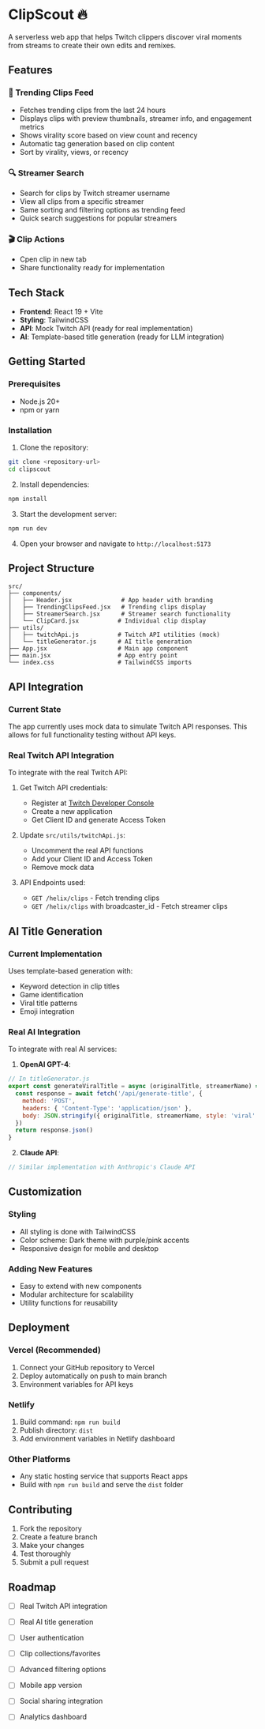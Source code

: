 # ClipScout 🔥

A serverless web app that helps Twitch clippers discover viral moments from streams to create their own edits and remixes.

## Features

### 🎯 Trending Clips Feed
- Fetches trending clips from the last 24 hours
- Displays clips with preview thumbnails, streamer info, and engagement metrics
- Shows virality score based on view count and recency
- Automatic tag generation based on clip content
- Sort by virality, views, or recency

### 🔍 Streamer Search
- Search for clips by Twitch streamer username
- View all clips from a specific streamer
- Same sorting and filtering options as trending feed
- Quick search suggestions for popular streamers

### 🎬 Clip Actions
- Cpen clip in new tab
- Share functionality ready for implementation

## Tech Stack

- **Frontend**: React 19 + Vite
- **Styling**: TailwindCSS
- **API**: Mock Twitch API (ready for real implementation)
- **AI**: Template-based title generation (ready for LLM integration)

## Getting Started

### Prerequisites
- Node.js 20+ 
- npm or yarn

### Installation

1. Clone the repository:
```bash
git clone <repository-url>
cd clipscout
```

2. Install dependencies:
```bash
npm install
```

3. Start the development server:
```bash
npm run dev
```

4. Open your browser and navigate to `http://localhost:5173`

## Project Structure

```
src/
├── components/
│   ├── Header.jsx              # App header with branding
│   ├── TrendingClipsFeed.jsx   # Trending clips display
│   ├── StreamerSearch.jsx      # Streamer search functionality
│   └── ClipCard.jsx           # Individual clip display
├── utils/
│   ├── twitchApi.js           # Twitch API utilities (mock)
│   └── titleGenerator.js      # AI title generation
├── App.jsx                    # Main app component
├── main.jsx                   # App entry point
└── index.css                  # TailwindCSS imports
```

## API Integration

### Current State
The app currently uses mock data to simulate Twitch API responses. This allows for full functionality testing without API keys.

### Real Twitch API Integration
To integrate with the real Twitch API:

1. Get Twitch API credentials:
   - Register at [Twitch Developer Console](https://dev.twitch.tv/console)
   - Create a new application
   - Get Client ID and generate Access Token

2. Update `src/utils/twitchApi.js`:
   - Uncomment the real API functions
   - Add your Client ID and Access Token
   - Remove mock data

3. API Endpoints used:
   - `GET /helix/clips` - Fetch trending clips
   - `GET /helix/clips` with broadcaster_id - Fetch streamer clips

## AI Title Generation

### Current Implementation
Uses template-based generation with:
- Keyword detection in clip titles
- Game identification
- Viral title patterns
- Emoji integration

### Real AI Integration
To integrate with real AI services:

1. **OpenAI GPT-4**:
```javascript
// In titleGenerator.js
export const generateViralTitle = async (originalTitle, streamerName) => {
  const response = await fetch('/api/generate-title', {
    method: 'POST',
    headers: { 'Content-Type': 'application/json' },
    body: JSON.stringify({ originalTitle, streamerName, style: 'viral' })
  })
  return response.json()
}
```

2. **Claude API**:
```javascript
// Similar implementation with Anthropic's Claude API
```

## Customization

### Styling
- All styling is done with TailwindCSS
- Color scheme: Dark theme with purple/pink accents
- Responsive design for mobile and desktop

### Adding New Features
- Easy to extend with new components
- Modular architecture for scalability
- Utility functions for reusability

## Deployment

### Vercel (Recommended)
1. Connect your GitHub repository to Vercel
2. Deploy automatically on push to main branch
3. Environment variables for API keys

### Netlify
1. Build command: `npm run build`
2. Publish directory: `dist`
3. Add environment variables in Netlify dashboard

### Other Platforms
- Any static hosting service that supports React apps
- Build with `npm run build` and serve the `dist` folder

## Contributing

1. Fork the repository
2. Create a feature branch
3. Make your changes
4. Test thoroughly
5. Submit a pull request

## Roadmap

- [ ] Real Twitch API integration
- [ ] Real AI title generation
- [ ] User authentication
- [ ] Clip collections/favorites
- [ ] Advanced filtering options
- [ ] Mobile app version
- [ ] Social sharing integration
- [ ] Analytics dashboard

